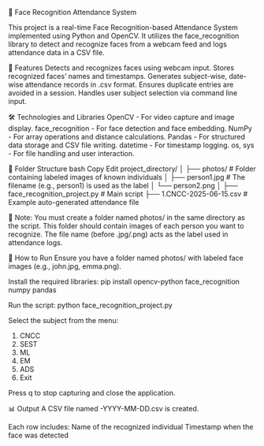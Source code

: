 📸 Face Recognition Attendance System

This project is a real-time Face Recognition-based Attendance System implemented using Python and OpenCV. It utilizes the face_recognition library to detect and recognize faces from a webcam feed and logs attendance data in a CSV file.

🔧 Features
Detects and recognizes faces using webcam input.
Stores recognized faces’ names and timestamps.
Generates subject-wise, date-wise attendance records in .csv format.
Ensures duplicate entries are avoided in a session.
Handles user subject selection via command line input.

🛠️ Technologies and Libraries
OpenCV - For video capture and image display.
face_recognition - For face detection and face embedding.
NumPy - For array operations and distance calculations.
Pandas - For structured data storage and CSV file writing.
datetime - For timestamp logging.
os, sys - For file handling and user interaction.

📁 Folder Structure
bash
Copy
Edit
project_directory/
│
├── photos/                      # Folder containing labeled images of known individuals
│   ├── person1.jpg              # The filename (e.g., person1) is used as the label
│   └── person2.png
│
├── face_recognition_project.py  # Main script
├── 1.CNCC-2025-06-15.csv        # Example auto-generated attendance file

📌 Note: You must create a folder named photos/ in the same directory as the script. This folder should contain images of each person you want to recognize. The file name (before .jpg/.png) acts as the label used in attendance logs.

🚀 How to Run
Ensure you have a folder named photos/ with labeled face images (e.g., john.jpg, emma.png).

Install the required libraries:
pip install opencv-python face_recognition numpy pandas

Run the script:
python face_recognition_project.py

Select the subject from the menu:
1. CNCC
2. SEST
3. ML
4. EM
5. ADS
6. Exit

Press q to stop capturing and close the application.

📊 Output
A CSV file named <Subject>-YYYY-MM-DD.csv is created.

Each row includes:
Name of the recognized individual
Timestamp when the face was detected

